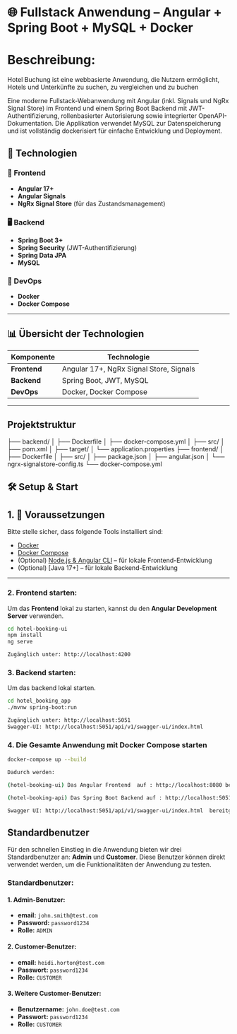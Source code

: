 # 🌐 Fullstack Anwendung – Angular + Spring Boot + MySQL + Docker

# Beschreibung:

Hotel Buchung ist eine webbasierte Anwendung, die Nutzern ermöglicht, Hotels und Unterkünfte zu suchen, zu vergleichen und zu buchen

Eine moderne Fullstack-Webanwendung mit Angular (inkl. Signals und NgRx Signal Store) im Frontend und einem Spring Boot Backend mit JWT-Authentifizierung,
rollenbasierter Autorisierung sowie integrierter OpenAPI-Dokumentation.
Die Applikation verwendet MySQL zur Datenspeicherung und ist vollständig dockerisiert für einfache Entwicklung und Deployment.

## 🚀 Technologien

### 🔧 Frontend

- **Angular 17+**
- **Angular Signals**
- **NgRx Signal Store** (für das Zustandsmanagement)

### 🖥 Backend

- **Spring Boot 3+**
- **Spring Security** (JWT-Authentifizierung)
- **Spring Data JPA**
- **MySQL**

### 🐳 DevOps

- **Docker**
- **Docker Compose**

---

## 📊 Übersicht der Technologien

| **Komponente** | **Technologie**                         |
| -------------- | --------------------------------------- |
| **Frontend**   | Angular 17+, NgRx Signal Store, Signals |
| **Backend**    | Spring Boot, JWT, MySQL                 |
| **DevOps**     | Docker, Docker Compose                  |

---

## Projektstruktur

├── backend/ │ ├── Dockerfile │ ├── docker-compose.yml │ ├── src/ │ ├── pom.xml │ ├── target/ │ └── application.properties ├── frontend/ │ ├── Dockerfile │ ├── src/ │ ├── package.json │ ├── angular.json │ └── ngrx-signalstore-config.ts └── docker-compose.yml

## 🛠️ Setup & Start

## 1. 🧰 Voraussetzungen

Bitte stelle sicher, dass folgende Tools installiert sind:

- [Docker](https://www.docker.com/)
- [Docker Compose](https://docs.docker.com/compose/)
- (Optional) [Node.js & Angular CLI](https://angular.io/cli) – für lokale Frontend-Entwicklung
- (Optional) [Java 17+] – für lokale Backend-Entwicklung

---

### 2. **Frontend starten:**

Um das **Frontend** lokal zu starten, kannst du den **Angular Development Server** verwenden.

```bash
cd hotel-booking-ui
npm install
ng serve

Zugänglich unter: http://localhost:4200
```

### 3. **Backend starten:**

Um das backend lokal starten.

```bash
cd hotel_booking_app
./mvnw spring-boot:run

Zugänglich unter: http://localhost:5051
Swagger-UI: http://localhost:5051/api/v1/swagger-ui/index.html
```

### 4. **Die Gesamte Anwendung mit Docker Compose starten**

```bash
docker-compose up --build

Dadurch werden:

(hotel-booking-ui) Das Angular Frontend  auf : http://localhost:8080 bereitgestellt

(hotel-booking-api) Das Spring Boot Backend auf : http://localhost:5051 bereitgestellt

Swagger UI: http://localhost:5051/api/v1/swagger-ui/index.html  bereitgestellt
```

## Standardbenutzer

Für den schnellen Einstieg in die Anwendung bieten wir drei Standardbenutzer an: **Admin** und **Customer**. Diese Benutzer können direkt verwendet werden, um die Funktionalitäten der Anwendung zu testen.

### Standardbenutzer:

#### 1. Admin-Benutzer:

- **email:** `john.smith@test.com`
- **Password:** `password1234`
- **Rolle:** `ADMIN`

#### 2. Customer-Benutzer:

- **email:** `heidi.horton@test.com`
- **Passwort:** `password1234`
- **Rolle:** `CUSTOMER`

#### 3. Weitere Customer-Benutzer:

- **Benutzername:** `john.doe@test.com`
- **Passwort:** `password1234`
- **Rolle:** `CUSTOMER`
